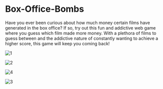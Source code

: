 # Box-Office-Bombs

Have you ever been curious about how much money certain films have generated in the box office? If so, try out this fun and addictive web game where you guess which film made more money. With a plethora of films to guess between and the addictive nature of constantly wanting to achieve a higher score, this game will keep you coming back!

![1](https://user-images.githubusercontent.com/40510223/144789373-da7d6b91-bf96-414a-8aae-aaf33e1a550b.png)

![2](https://user-images.githubusercontent.com/40510223/144789379-7f2b8909-0d49-4c2d-9c94-60c172777db3.png)

![4](https://user-images.githubusercontent.com/40510223/144792927-70f76764-488d-40ea-b1b0-b563800a2a58.png)

![3](https://user-images.githubusercontent.com/40510223/144789388-27cfe16b-7851-4173-bf5a-41f2858c7722.png)
